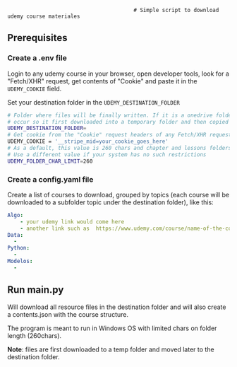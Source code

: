                                             # Simple script to download udemy course materiales

## Prerequisites
### Create a .env file
Login to any udemy course in your browser, open developer tools, look for a "Fetch/XHR" request, get contents of "Cookie"
and paste it in the `UDEMY_COOKIE` field.

Set your destination folder in the `UDEMY_DESTINATION_FOLDER`
```bash
# Folder where files will be finally written. If it is a onedrive folder, synchronization problems might
# occur so it first downloaded into a temporary folder and then copied to the final location
UDEMY_DESTINATION_FOLDER=
# Get cookie from the "Cookie" request headers of any Fetch/XHR request in developer tools of a browser with a logged in udemy course
UDEMY_COOKIE = '__stripe_mid=your_cookie_goes_here'
# As a default, this value is 260 chars and chapter and lessons folders are adjusted to fit in this chars
# Use a different value if your system has no such restrictions
UDEMY_FOLDER_CHAR_LIMIT=260
```
### Create a config.yaml file
Create a list of courses to download, grouped by topics (each course will be downloaded to a subfolder topic under the destination folder),
like this:
```yaml
Algo:
    - your udemy link would come here
    - another link such as  https://www.udemy.com/course/name-of-the-course/
Data:
  -
Python:
  -
Modelos:
  -
```


## Run __main__.py
Will download all resource files in the destination folder and will also create a contents.json with the course
structure. 

The program is meant to run in Windows OS with limited chars on folder length (260chars).

**Note**: files are first downloaded to a temp folder and moved later to the destination folder.